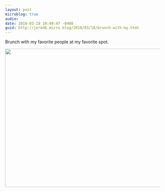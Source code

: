 ```yaml
---
layout: post
microblog: true
audio: 
date: 2018-03-18 10:49:47 -0400
guid: http://jeredb.micro.blog/2018/03/18/brunch-with-my.html
---
```

Brunch with my favorite people at my favorite spot.

<img src="http://micro.jeredb.com/uploads/2018/0e348a37a7.jpg" width="600" height="451" />
